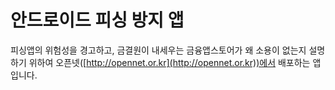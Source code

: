 안드로이드 피싱 방지 앱
=======================
피싱앱의 위험성을 경고하고, 금결원이 내세우는 금융앱스토어가 왜 소용이 없는지 설명하기 위하여 오픈넷([http://opennet.or.kr](http://opennet.or.kr))에서 배포하는 앱입니다.
